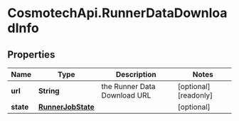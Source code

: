 # CosmotechApi.RunnerDataDownloadInfo

## Properties

Name | Type | Description | Notes
------------ | ------------- | ------------- | -------------
**url** | **String** | the Runner Data Download URL | [optional] [readonly] 
**state** | [**RunnerJobState**](RunnerJobState.md) |  | [optional] 


